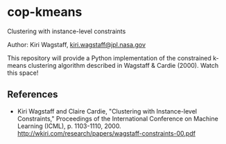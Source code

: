 # cop-kmeans
Clustering with instance-level constraints

Author: Kiri Wagstaff, kiri.wagstaff@jpl.nasa.gov

This repository will provide a Python implementation of the constrained k-means clustering algorithm described in Wagstaff & Cardie (2000).  Watch this space!

## References
* Kiri Wagstaff and Claire Cardie, "Clustering with Instance-level Constraints," Proceedings of the International Conference on Machine Learning (ICML), p. 1103-1110, 2000. http://wkiri.com/research/papers/wagstaff-constraints-00.pdf
